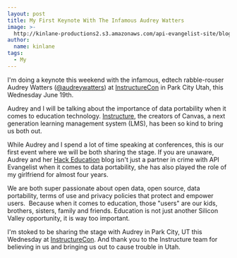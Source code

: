 ```yaml
---
layout: post
title: My First Keynote With The Infamous Audrey Watters
image: >-
  http://kinlane-productions2.s3.amazonaws.com/api-evangelist-site/blog/audrey-kin-paris.jpg
author:
  name: kinlane
tags:
  - My
---
```

I'm doing a keynote this weekend with the infamous, edtech rabble-rouser Audrey Watters ([@audreywatters](https://twitter.com/audreywatters)) at [InstructureCon](http://www.instructure.com/instructurecon) in Park City Utah, this Wednesday June 19th.

Audrey and I will be talking about the importance of data portability when it comes to education technology. [Instructure](http://www.instructure.com/?utm_expid=41647821-3&utm_referrer=https%3A%2F%2Fwww.google.com%2F), the creators of Canvas, a next generation learning management system (LMS), has been so kind to bring us both out.

While Audrey and I spend a lot of time speaking at conferences, this is our first event where we will be both sharing the stage. If you are unaware, Audrey and her [Hack Education](http://hackeducation.com) blog isn't just a partner in crime with API Evangelist when it comes to data portability, she has also played the role of my girlfriend for almost four years.

We are both super passionate about open data, open source, data portability, terms of use and privacy policies that protect and empower users.  Because when it comes to education, those "users" are our kids, brothers, sisters, family and friends. Education is not just another Silicon Valley opportunity, it is way too important.

I'm stoked to be sharing the stage with Audrey in Park City, UT this Wednesday at [InstructureCon](http://www.instructure.com/instructurecon). And thank you to the Instructure team for believing in us and bringing us out to cause trouble in Utah.